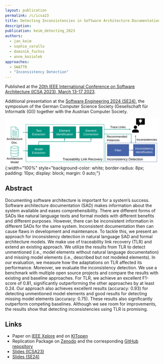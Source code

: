 ```yaml
---
layout: publication
permalink: /c/icsa23
title: Detecting Inconsistencies in Software Architecture Documentation Using Traceability Link Recovery
description:
publication: keim_detecting_2023
authors:
  - jan_keim
  - sophie_corallo
  - dominik_fuchss
  - anne_koziolek
approaches:
  - SWATTR
  - "Inconsistency Detection"
---
```


Published at the [20th IEEE International Conference on Software Architecture (ICSA 2023), March 13-17 2023](https://icsa-conferences.org/2023/).

Additional presentation at the [Software Engineering 2024 (SE24)](https://se2024.se.jku.at/), the symposium of the German Computer Science Society (Gesellschaft für Informatik (GI)) together with the Austrian Computer Society.

![Inconsistency Detection Overview](/assets/img/approaches/icsa23-inconsistency.svg){:width="100%" style="background-color: white; border-radius: 8px; padding: 10px; display: block; margin: 0 auto;"}

## Abstract

Documenting software architecture is important for a system’s success. Software architecture documentation (SAD) makes information about the system available and eases comprehensibility. There are different forms of SADs like natural language texts and formal models with different benefits and different purposes. However, there can be inconsistent information in different SADs for the same system. Inconsistent documentation then can cause flaws in development and maintenance. To tackle this, we present an approach for inconsistency detection in natural language SAD and formal architecture models. We make use of traceability link recovery (TLR) and extend an existing approach. We utilize the results from TLR to detect unmentioned (i.e., model elements without natural language documentation) and missing model elements (i.e., described but not modeled elements). In our evaluation, we measure how the adaptations on TLR affected its performance. Moreover, we evaluate the inconsistency detection. We use a benchmark with multiple open source projects and compare the results with existing and baseline approaches. For TLR, we achieve an excellent F1-score of 0.81, significantly outperforming the other approaches by at least 0.24. Our approach also achieves excellent results (accuracy: 0.93) for detecting unmentioned model elements and good results for detecting missing model elements (accuracy: 0.75). These results also significantly outperform competing baselines. Although we see room for improvements, the results show that detecting inconsistencies using TLR is promising.

## Links

- Paper on [IEEE Xplore](https://doi.org/10.1109/ICSA56044.2023.00021) and on [KITopen](https://doi.org/10.5445/IR/1000158208)
- Replication Package on [Zenodo](https://doi.org/10.5281/zenodo.7555194) and the corresponding [GitHub repository](https://github.com/ardoco/DetectingInconsistenciesInSoftwareArchitectureDocumentationUsingTraceabilityLinkRecovery)
- [Slides (ICSA23)](/assets/pdf/presentation_23_ICSA_InconsistencyDetection.pdf)
- [Slides (SE24)](/assets/pdf/presentation_24_SE_InconsistencyDetection.pdf)
